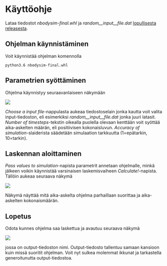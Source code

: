 # Käyttöohje
Lataa tiedostot _nbodysim-final.whl_ ja _random__input__file.dat_  [lopullisesta releasesta](https://github.com/LeeviT/otm-harjoitustyo/releases/tag/v1.0-beta).
## Ohjelman käynnistäminen
Voit käynnistää ohjelman komennolla 
```
python3.6 nbodysim-final.whl
```
## Parametrien syöttäminen
Ohjelma käynnistyy seuraavanlaiseen näkymään

<img src=https://i.imgur.com/6QRLhTR.png?1>

_Choose a input file_-nappulasta aukeaa tiedostoselain jonka kautta voit valita input-tiedoston, eli esimerkiksi _random__input__file.dat_ jonka juuri latasit. _Number of timesteps_-tekstin oikealla puolella olevaan kenttään voit syöttää aika-askelten määrän, eli positiivisen kokonaisluvun. _Accuracy of simulation_-slaiderista säädetään simulaation tarkkuutta (1=epätarkin, 10=tarkin). 
## Laskennan aloittaminen
_Pass values to simulation_-napista parametrit annetaan ohjelmalle, minkä jälkeen voikin käynnistää varsinaisen laskemisvaiheen _Calculate!_-napista. Tällöin aukeaa seuraava näkymä

<img src=https://i.imgur.com/fKAE6Qr.jpg?1>

Näkymä näyttää mitä aika-askelta ohjelma parhaillaan suorittaa ja aika-askelten kokonaismäärän.
## Lopetus 
Odota kunnes ohjelma saa laskettua ja avautuu seuraava näkymä

<img src=https://i.imgur.com/a9jL5rL.jpg?1>

jossa on output-tiedoston nimi. Output-tiedosto tallentuu samaan kansioon kuin missä suoritit ohjelman. Voit nyt sulkea molemmat ikkunat ja tarkastella generoitunutta output-tiedostoa.

